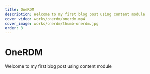 ```yaml
---
title: OneRDM
description: Welcome to my first blog post using content module
cover_video: works/onerdm/onerdm.mp4
cover_image: works/onerdm/thumb-onerdm.jpg
order: 3
---
```


# OneRDM

Welcome to my first blog post using content module